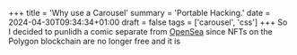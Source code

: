 +++
title = 'Why use a Carousel'
summary = 'Portable Hacking.'
date = 2024-04-30T09:34:34+01:00
draft = false
tags = ['carousel', 'css']
+++
So I decided to punlidh a comic separate from [OpenSea](https://opensea.io/) since NFTs on the Polygon blockchain are no longer free and it is
